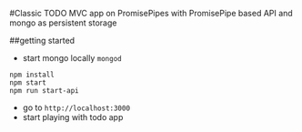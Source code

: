 #Classic TODO MVC app on PromisePipes with PromisePipe based API and mongo as persistent storage 

##getting started

* start mongo locally `mongod`

```
npm install
npm start
npm run start-api
```

* go to `http://localhost:3000`
* start playing with todo app

